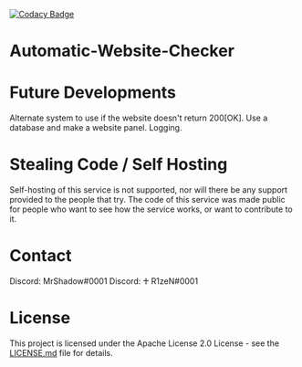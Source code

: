 [![Codacy Badge](https://api.codacy.com/project/badge/Grade/431bde58c74e465aaaa544365955ebeb)](https://www.codacy.com/manual/SergeantShadoww/Automatic-Website-Checker?utm_source=github.com&amp;utm_medium=referral&amp;utm_content=UsmanSamiMahmood/Automatic-Website-Checker&amp;utm_campaign=Badge_Grade)

# Automatic-Website-Checker

# Future Developments
Alternate system to use if the website doesn't return 200[OK].
Use a database and make a website panel.
Logging.

# Stealing Code / Self Hosting
Self-hosting of this service is not supported, nor will there be any support provided to the people that try. The code of this service was made public for people who want to see how the service works, or want to contribute to it.

# Contact
Discord: MrShadow#0001
Discord: ♰ R1zeN#0001

# License

This project is licensed under the Apache License 2.0 License - see the [LICENSE.md](https://github.com/UsmanSamiMahmood/AutomaticWebsiteChecker/blob/master/LICENSE.md) file for details.
